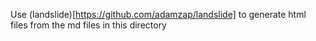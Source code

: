 Use (landslide)[https://github.com/adamzap/landslide] to generate html files from the md files in this directory